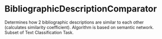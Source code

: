 BibliographicDescriptionComparator
==================================

Determines how 2 bibliographic descriptions are similar to each other (calculates similarity coefficient).
Algorithm is based on semantic network.
Subset of Text Classification Task.
